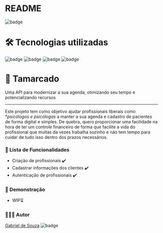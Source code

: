 # README

![badge](https://img.shields.io/badge/license-MIT-green)

# 🛠️ Tecnologias utilizadas
![badge](https://img.shields.io/badge/Node.js-43853D?style=for-the-badge&logo=node.js&logoColor=white)
![badge](https://img.shields.io/badge/TypeScript-007ACC?style=for-the-badge&logo=typescript&logoColor=white)
![badge](https://img.shields.io/badge/Express.js-404D59?style=for-the-badge)
![badge](https://img.shields.io/badge/PostgreSQL-316192?style=for-the-badge&logo=postgresql&logoColor=white)

# 📅 Tamarcado

Uma API para modernizar a sua agenda, otimizando seu tempo e potencializando recursos

---

Este projeto tem como objetivo ajudar profissionais liberais como **psicólogos e psicólogas* a manter a sua agenda e cadastro de pacientes de forma digital e simples. De quebra, quero proporcionar uma facilidade na hora de ter um controle financeiro de forma que facilite a vida do profissional que muitas da vezes trabalha sozinho e não tem tempo para cuidar de tudo isso dentro dos prazos necessários.

### 📃 Lista de Funcionalidades

- Criação de profissionais ✔️
- Cadastrar informações dos clientes ✔️
- Autenticação de profissionais ✔️

### 🎥 Demonstração

- WIP⏳

### 🧑🏻‍💻 Autor

[Gabriel de Souza](https://desouzadev.vercel.app/) ![badge](https://img.shields.io/twitter/url?url=https%3A%2F%2Ftwitter.com%2Fdesogab)
